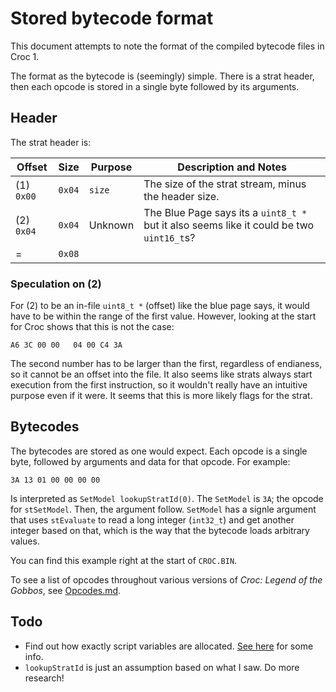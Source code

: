 # Stored bytecode format

This document attempts to note the format of the compiled bytecode files in Croc 1.

The format as the bytecode is (seemingly) simple. There is a strat header, then each opcode is stored in a single byte followed by its arguments.

## Header

The strat header is:

| Offset       | Size     | Purpose    | Description and Notes |
| ------------ | -------- | ---------- | --------------------- |
| (1) `0x00`   | `0x04`   | `size`     | The size of the strat stream, minus the header size. |
| (2) `0x04`   | `0x04`   | Unknown    | The Blue Page says its a `uint8_t *` but it also seems like it could be two `uint16_t`s? |
| =            | `0x08`   | | |

### Speculation on (2)

For (2) to be an in-file `uint8_t *` (offset) like the blue page says, it would have to be within the range of the first value. However, looking at the start for Croc shows that this is not the case:

```
A6 3C 00 00   04 00 C4 3A
```

The second number has to be larger than the first, regardless of endianess, so it cannot be an offset into the file. It also seems like strats always start execution from the first instruction, so it wouldn't really have an intuitive purpose even if it were. It seems that this is more likely flags for the strat.

## Bytecodes

The bytecodes are stored as one would expect. Each opcode is a single byte, followed by arguments and data for that opcode. For example:

```
3A 13 01 00 00 00 00
```

Is interpreted as `SetModel lookupStratId(0)`. The `SetModel` is `3A`; the opcode for `stSetModel`. Then, the argument follow. `SetModel` has a signle argument that uses `stEvaluate` to read a long integer (`int32_t`) and get another integer based on that, which is the way that the bytecode loads arbitrary values.

You can find this example right at the start of `CROC.BIN`.

To see a list of opcodes throughout various versions of *Croc: Legend of the Gobbos*, see [Opcodes.md](Opcodes.md).

## Todo

 * Find out how exactly script variables are allocated. [See here](https://discord.com/channels/313375426112389123/416998863467970583/801521013547597885) for some info.
 * `lookupStratId` is just an assumption based on what I saw. Do more research!
